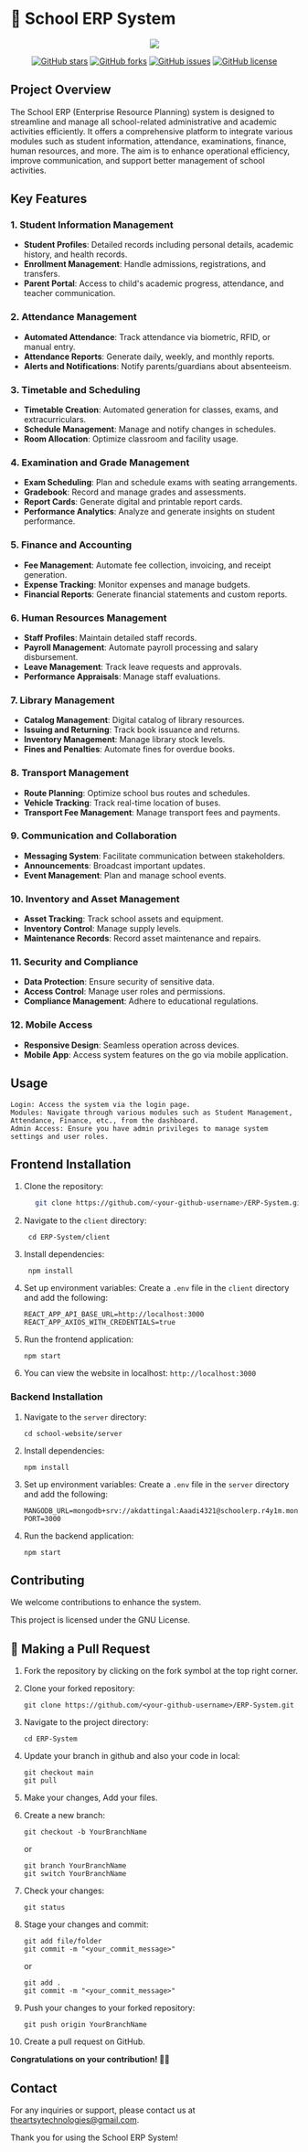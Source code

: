 # 🏫 School ERP System

<div align="center">  <img src="https://readme-typing-svg.herokuapp.com?color=45ffaa&size=40&width=900&height=80&lines=Welcome+to+the+School+ERP+System!"/></div>

<p align="center">  <a href="https://github.com/Artsy-Technologies/school-website"><img src="https://img.shields.io/github/stars/Artsy-Technologies/school-website" alt="GitHub stars"></a>  <a href="https://github.com/Artsy-Technologies/school-website"><img src="https://img.shields.io/github/forks/Artsy-Technologies/school-website" alt="GitHub forks"></a>  <a href="https://github.com/Artsy-Technologies/school-website"><img src="https://img.shields.io/github/issues/Artsy-Technologies/school-website" alt="GitHub issues"></a>  <a href="https://github.com/Artsy-Technologies/school-website"><img src="https://img.shields.io/github/license/Artsy-Technologies/school-website" alt="GitHub license"></a></p>

## Project Overview

The School ERP (Enterprise Resource Planning) system is designed to streamline and manage all school-related administrative and academic activities efficiently. It offers a comprehensive platform to integrate various modules such as student information, attendance, examinations, finance, human resources, and more. The aim is to enhance operational efficiency, improve communication, and support better management of school activities.

## Key Features

### 1. Student Information Management
- **Student Profiles**: Detailed records including personal details, academic history, and health records.
- **Enrollment Management**: Handle admissions, registrations, and transfers.
- **Parent Portal**: Access to child's academic progress, attendance, and teacher communication.

### 2. Attendance Management
- **Automated Attendance**: Track attendance via biometric, RFID, or manual entry.
- **Attendance Reports**: Generate daily, weekly, and monthly reports.
- **Alerts and Notifications**: Notify parents/guardians about absenteeism.

### 3. Timetable and Scheduling
- **Timetable Creation**: Automated generation for classes, exams, and extracurriculars.
- **Schedule Management**: Manage and notify changes in schedules.
- **Room Allocation**: Optimize classroom and facility usage.

### 4. Examination and Grade Management
- **Exam Scheduling**: Plan and schedule exams with seating arrangements.
- **Gradebook**: Record and manage grades and assessments.
- **Report Cards**: Generate digital and printable report cards.
- **Performance Analytics**: Analyze and generate insights on student performance.

### 5. Finance and Accounting
- **Fee Management**: Automate fee collection, invoicing, and receipt generation.
- **Expense Tracking**: Monitor expenses and manage budgets.
- **Financial Reports**: Generate financial statements and custom reports.

### 6. Human Resources Management
- **Staff Profiles**: Maintain detailed staff records.
- **Payroll Management**: Automate payroll processing and salary disbursement.
- **Leave Management**: Track leave requests and approvals.
- **Performance Appraisals**: Manage staff evaluations.

### 7. Library Management
- **Catalog Management**: Digital catalog of library resources.
- **Issuing and Returning**: Track book issuance and returns.
- **Inventory Management**: Manage library stock levels.
- **Fines and Penalties**: Automate fines for overdue books.

### 8. Transport Management
- **Route Planning**: Optimize school bus routes and schedules.
- **Vehicle Tracking**: Track real-time location of buses.
- **Transport Fee Management**: Manage transport fees and payments.

### 9. Communication and Collaboration
- **Messaging System**: Facilitate communication between stakeholders.
- **Announcements**: Broadcast important updates.
- **Event Management**: Plan and manage school events.

### 10. Inventory and Asset Management
- **Asset Tracking**: Track school assets and equipment.
- **Inventory Control**: Manage supply levels.
- **Maintenance Records**: Record asset maintenance and repairs.

### 11. Security and Compliance
- **Data Protection**: Ensure security of sensitive data.
- **Access Control**: Manage user roles and permissions.
- **Compliance Management**: Adhere to educational regulations.

### 12. Mobile Access
- **Responsive Design**: Seamless operation across devices.
- **Mobile App**: Access system features on the go via mobile application.

## Usage

    Login: Access the system via the login page.
    Modules: Navigate through various modules such as Student Management, Attendance, Finance, etc., from the dashboard.
    Admin Access: Ensure you have admin privileges to manage system settings and user roles.

## Frontend Installation

1. Clone the repository:
```bash
      git clone https://github.com/<your-github-username>/ERP-System.git
```
  
2. Navigate to the `client` directory:
  
     ```
      cd ERP-System/client
     ```
  
4. Install dependencies:
  
     ```
      npm install
     ```

5. Set up environment variables: Create a `.env` file in the `client` directory and add the following:
  
      ```
     REACT_APP_API_BASE_URL=http://localhost:3000
     REACT_APP_AXIOS_WITH_CREDENTIALS=true
      ```
6. Run the frontend application: 
  
      ```
      npm start
      ```
  
7. You can view the website in localhost: `http://localhost:3000`

### Backend Installation

1. Navigate to the `server` directory:
  
      ```
      cd school-website/server
      ```
  
2. Install dependencies:
  
      ```
      npm install
      ```
3. Set up environment variables: Create a `.env` file in the `server` directory and add the following:
  
     ```
     MANGODB_URL=mongodb+srv://akdattingal:Aaadi4321@schoolerp.r4y1m.mongodb.net/
     PORT=3000
     ```
  
4. Run the backend application:
  
      ```
      npm start
      ```

## Contributing

We welcome contributions to enhance the system. 

This project is licensed under the GNU License.

## 🔄 Making a Pull Request

1. Fork the repository by clicking on the fork symbol at the top right corner.
  
2. Clone your forked repository:
  
     ```
     git clone https://github.com/<your-github-username>/ERP-System.git
     ```
  
3. Navigate to the project directory:
  
      ```
      cd ERP-System
      ```
4. Update your branch in github and also your code in local:
  
      ```
      git checkout main
      git pull
      ```
  
5. Make your changes, Add your files.
   
6. Create a new branch:
  
      ```
      git checkout -b YourBranchName
      ```
  
      or
   
      ```
      git branch YourBranchName
      git switch YourBranchName
      ```

8. Check your changes:
  
      ```
      git status
      ```
  
9. Stage your changes and commit:

      ```
      git add file/folder
      git commit -m "<your_commit_message>"
      ```
  
      or

      ```
      git add .
      git commit -m "<your_commit_message>"
      ```
     
10. Push your changes to your forked repository:
  
      ```
      git push origin YourBranchName
      ```
  
11. Create a pull request on GitHub.
  

**Congratulations on your contribution! 🙌🏼**

## Contact

For any inquiries or support, please contact us at theartsytechnologies@gmail.com.

Thank you for using the School ERP System!
